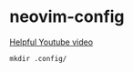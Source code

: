 # neovim-config

[Helpful Youtube video](https://www.youtube.com/watch?v=JWReY93Vl6g&ab_channel=NeuralNine)
```
mkdir .config/

